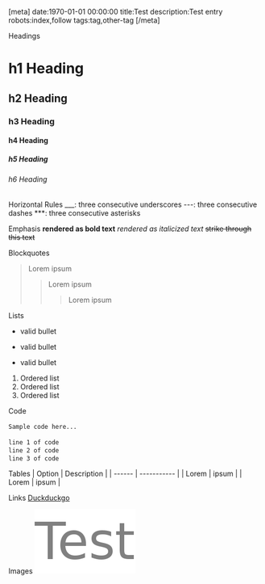 [meta]
date:1970-01-01 00:00:00
title:Test
description:Test entry
robots:index,follow
tags:tag,other-tag
[/meta]

Headings
# h1 Heading
## h2 Heading
### h3 Heading
#### h4 Heading
##### h5 Heading
###### h6 Heading

Horizontal Rules
___: three consecutive underscores
---: three consecutive dashes
***: three consecutive asterisks

Emphasis
**rendered as bold text**
_rendered as italicized text_
~~strike through this text~~

Blockquotes
> Lorem ipsum
>> Lorem ipsum
>>> Lorem ipsum

Lists
* valid bullet
- valid bullet
+ valid bullet
1. Ordered list
2. Ordered list
3. Ordered list

Code
``` html
Sample code here...
```
    line 1 of code
    line 2 of code
    line 3 of code

Tables
| Option | Description |
| ------ | ----------- |
| Lorem  | ipsum |
| Lorem  | ipsum |

Links
[Duckduckgo](https://duckduckgo.com/)

Images
![Test](./uploads/test.png)
